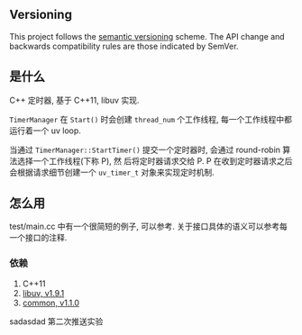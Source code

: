 ## Versioning

This project follows the [semantic versioning](http://semver.org/) scheme. The API change and backwards compatibility rules are those indicated by SemVer.

## 是什么

C++ 定时器, 基于 C++11, libuv 实现.

`TimerManager` 在 `Start()` 时会创建 `thread_num` 个工作线程, 每一个工作线程中都运行着一个 uv loop.

当通过 `TimerManager::StartTimer()` 提交一个定时器时, 会通过 round-robin 算法选择一个工作线程(下称 P), 然
后将定时器请求交给 P. P 在收到定时器请求之后会根据请求细节创建一个 `uv_timer_t` 对象来实现定时机制.

## 怎么用

test/main.cc 中有一个很简短的例子, 可以参考. 关于接口具体的语义可以参考每一个接口的注释.

### 依赖

1.  C++11
2.  [libuv, v1.9.1](https://github.com/libuv/libuv/tree/v1.9.1)
3.  [common, v1.1.0](https://github.com/pp-qq/common/tree/v1.1.0)

sadasdad
第二次推送实验